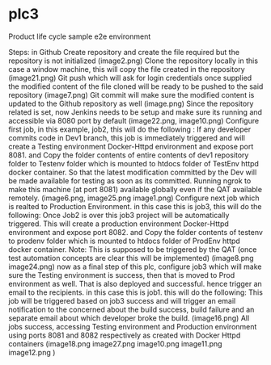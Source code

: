 # plc3
Product life cycle sample e2e environment


Steps:
in Github Create <name> repository and create the file required but the repository is not initialized (image2.png)
Clone the repository locally in this case a window machine, this will copy the file created in the repository (image21.png)
Git push which will ask for login credentials once supplied the modified content of the file cloned will be ready to be pushed to the said repository (image7.png)
Git commit will make sure the modified content is updated to the Github repository as well (image.png)
Since the repository related is set, now Jenkins needs to be setup and make sure its running and accessible via 8080 port by default (image22.png, image10.png)
Configure first job, in this example, job2, this will do the following : If any developer commits code in Dev1 branch, this job is immediately triggered and will create a Testing environment Docker-Httpd environment and expose port 8081. and Copy the folder contents of entire contents of dev1 repository folder to Testenv folder which is mounted to htdocs folder of TestEnv httpd docker container. So that the latest modification committed by the Dev will be made available for testing as soon as its committed.
Running ngrok to make this machine (at port 8081) available globally even if the QAT available remotely. (image6.png, image25.png image1.png)
Configure next job which is realted to Production Environment. in this case this is job3, this will do the following: Once Job2 is over this job3 project will be automatically triggered. This will create a production environment Docker-Httpd environment and expose port 8082. and Copy the folder contents of testenv to prodenv folder which is mounted to htdocs folder of ProdEnv httpd docker container. Note: This is supposed to be triggered by the QAT (once test automation concepts are clear this will be implemented) (image8.png image24.png)
now as a final step of this plc, configure job3 which will make sure the Testing environment is success, then that is moved to Prod environment as well. That is also deployed and successful. hence trigger an email to the recipients. in this case this is job1. this will do the following: This job will be triggered based on job3 success and will trigger an email notification to the concerned about the build success, build failure and an separate email about which developer broke the build. (image16.png)
All jobs success, accessing Testing environment and Production environment using ports 8081 and 8082 respectively as created with Docker Httpd containers (image18.png image27.png image10.png image11.png image12.png )

